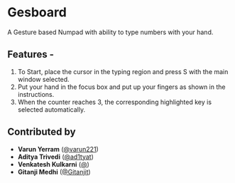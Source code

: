 # Gesboard
A Gesture based Numpad with ability to type numbers with your hand. 

## Features - 
1. To Start, place the cursor in the typing region and press S with the main window selected.
2. Put your hand in the focus box and put up your fingers as shown in the instructions.
3. When the counter reaches 3, the corresponding highlighted key is selected automatically.

## Contributed by
- **Varun Yerram** ([@varun221](https://github.com/Varun221))
- **Aditya Trivedi** ([@ad1tyat](https://github.com/ad1tyat))
- **Venkatesh Kulkarni** ([@]())
- **Gitanji Medhi** ([@Gitanjit](https://github.com/Gitanjit))
